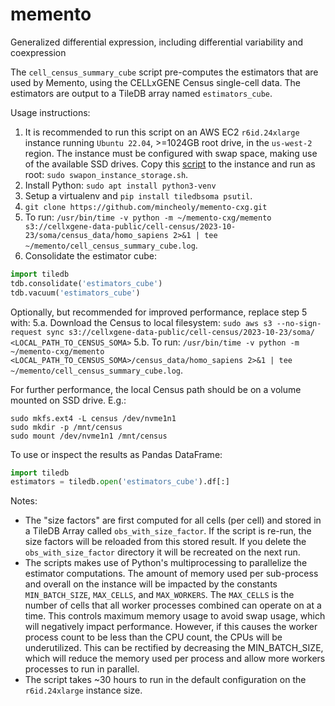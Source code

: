 # memento
Generalized differential expression, including differential variability and coexpression


The `cell_census_summary_cube` script pre-computes the estimators that are used by Memento, using the CELLxGENE Census 
single-cell data. The estimators are output to a TileDB array named `estimators_cube`.

Usage instructions:
1. It is recommended to run this script on an AWS EC2 `r6id.24xlarge` instance running `Ubuntu 22.04`, >=1024GB root drive, in the `us-west-2` region. The instance must be configured with swap space, making use of the available SSD drives. Copy this [script](https://github.com/chanzuckerberg/cellxgene-census/blob/d9bd1eb4a3e14974a0e7d9c23fb8368e79b92c2d/tools/scripts/aws/swapon_instance_storage.sh) to the instance and run as root: `sudo swapon_instance_storage.sh`.
2. Install Python: `sudo apt install python3-venv`
3. Setup a virtualenv and `pip install tiledbsoma psutil`.
4. `git clone https://github.com/mincheoly/memento-cxg.git`
5. To run: `/usr/bin/time -v python -m ~/memento-cxg/memento s3://cellxgene-data-public/cell-census/2023-10-23/soma/census_data/homo_sapiens 2>&1 | tee ~/memento/cell_census_summary_cube.log`.
6. Consolidate the estimator cube:
```python
import tiledb
tdb.consolidate('estimators_cube')
tdb.vacuum('estimators_cube')
```

Optionally, but recommended for improved performance, replace step 5 with:
5.a. Download the Census to local filesystem: `sudo aws s3 --no-sign-request sync s3://cellxgene-data-public/cell-census/2023-10-23/soma/ <LOCAL_PATH_TO_CENSUS_SOMA>`
5.b. To run: `/usr/bin/time -v python -m ~/memento-cxg/memento <LOCAL_PATH_TO_CENSUS_SOMA>/census_data/homo_sapiens 2>&1 | tee ~/memento/cell_census_summary_cube.log`.

For further performance, the local Census path should be on a volume mounted on SSD drive. E.g.:
```
sudo mkfs.ext4 -L census /dev/nvme1n1
sudo mkdir -p /mnt/census
sudo mount /dev/nvme1n1 /mnt/census
```

To use or inspect the results as Pandas DataFrame:
```python
import tiledb
estimators = tiledb.open('estimators_cube').df[:]
```

Notes:
* The "size factors" are first computed for all cells (per cell) and stored in a TileDB Array called `obs_with_size_factor`. If the script is re-run, the size factors will be reloaded from this stored result. If you delete the `obs_with_size_factor` directory it will be recreated on the next run.
* The scripts makes use of Python's multiprocessing to parallelize the estimator computations. The amount of memory used per sub-process and overall on the instance will be impacted by the constants `MIN_BATCH_SIZE`, `MAX_CELLS`, and `MAX_WORKERS`. The `MAX_CELLS` is the number of cells that all worker processes combined can operate on at a time. This controls maximum memory usage to avoid swap usage, which will negatively impact performance. However, if this causes the worker process count to be less than the CPU count, the CPUs will be underutilized. This can be rectified by decreasing the MIN_BATCH_SIZE, which will reduce the memory used per process and allow more workers processes to run in parallel.
* The script takes ~30 hours to run in the default configuration on the `r6id.24xlarge` instance size.
